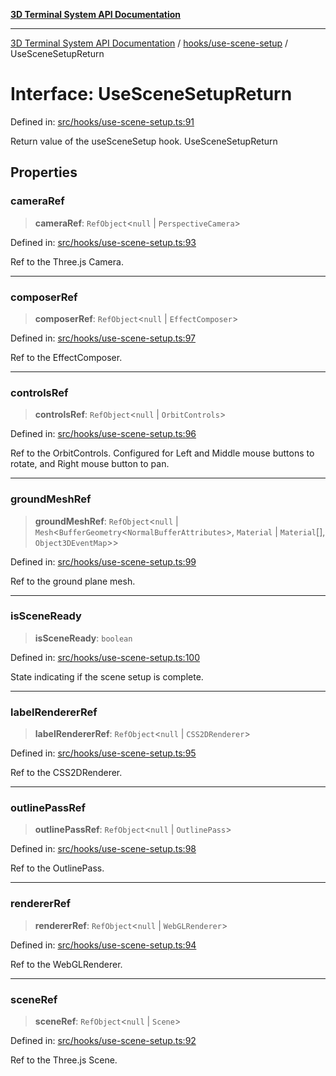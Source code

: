 [**3D Terminal System API Documentation**](../../../README.md)

***

[3D Terminal System API Documentation](../../../README.md) / [hooks/use-scene-setup](../README.md) / UseSceneSetupReturn

# Interface: UseSceneSetupReturn

Defined in: [src/hooks/use-scene-setup.ts:91](https://github.com/Dicommunitas/ThreeJS_Terminal_3D/blob/8075b8a92723c99d6c5409bf1c44d7734e99d256/src/hooks/use-scene-setup.ts#L91)

Return value of the useSceneSetup hook.
 UseSceneSetupReturn

## Properties

### cameraRef

> **cameraRef**: `RefObject`\<`null` \| `PerspectiveCamera`\>

Defined in: [src/hooks/use-scene-setup.ts:93](https://github.com/Dicommunitas/ThreeJS_Terminal_3D/blob/8075b8a92723c99d6c5409bf1c44d7734e99d256/src/hooks/use-scene-setup.ts#L93)

Ref to the Three.js Camera.

***

### composerRef

> **composerRef**: `RefObject`\<`null` \| `EffectComposer`\>

Defined in: [src/hooks/use-scene-setup.ts:97](https://github.com/Dicommunitas/ThreeJS_Terminal_3D/blob/8075b8a92723c99d6c5409bf1c44d7734e99d256/src/hooks/use-scene-setup.ts#L97)

Ref to the EffectComposer.

***

### controlsRef

> **controlsRef**: `RefObject`\<`null` \| `OrbitControls`\>

Defined in: [src/hooks/use-scene-setup.ts:96](https://github.com/Dicommunitas/ThreeJS_Terminal_3D/blob/8075b8a92723c99d6c5409bf1c44d7734e99d256/src/hooks/use-scene-setup.ts#L96)

Ref to the OrbitControls.
          Configured for Left and Middle mouse buttons to rotate, and Right mouse button to pan.

***

### groundMeshRef

> **groundMeshRef**: `RefObject`\<`null` \| `Mesh`\<`BufferGeometry`\<`NormalBufferAttributes`\>, `Material` \| `Material`[], `Object3DEventMap`\>\>

Defined in: [src/hooks/use-scene-setup.ts:99](https://github.com/Dicommunitas/ThreeJS_Terminal_3D/blob/8075b8a92723c99d6c5409bf1c44d7734e99d256/src/hooks/use-scene-setup.ts#L99)

Ref to the ground plane mesh.

***

### isSceneReady

> **isSceneReady**: `boolean`

Defined in: [src/hooks/use-scene-setup.ts:100](https://github.com/Dicommunitas/ThreeJS_Terminal_3D/blob/8075b8a92723c99d6c5409bf1c44d7734e99d256/src/hooks/use-scene-setup.ts#L100)

State indicating if the scene setup is complete.

***

### labelRendererRef

> **labelRendererRef**: `RefObject`\<`null` \| `CSS2DRenderer`\>

Defined in: [src/hooks/use-scene-setup.ts:95](https://github.com/Dicommunitas/ThreeJS_Terminal_3D/blob/8075b8a92723c99d6c5409bf1c44d7734e99d256/src/hooks/use-scene-setup.ts#L95)

Ref to the CSS2DRenderer.

***

### outlinePassRef

> **outlinePassRef**: `RefObject`\<`null` \| `OutlinePass`\>

Defined in: [src/hooks/use-scene-setup.ts:98](https://github.com/Dicommunitas/ThreeJS_Terminal_3D/blob/8075b8a92723c99d6c5409bf1c44d7734e99d256/src/hooks/use-scene-setup.ts#L98)

Ref to the OutlinePass.

***

### rendererRef

> **rendererRef**: `RefObject`\<`null` \| `WebGLRenderer`\>

Defined in: [src/hooks/use-scene-setup.ts:94](https://github.com/Dicommunitas/ThreeJS_Terminal_3D/blob/8075b8a92723c99d6c5409bf1c44d7734e99d256/src/hooks/use-scene-setup.ts#L94)

Ref to the WebGLRenderer.

***

### sceneRef

> **sceneRef**: `RefObject`\<`null` \| `Scene`\>

Defined in: [src/hooks/use-scene-setup.ts:92](https://github.com/Dicommunitas/ThreeJS_Terminal_3D/blob/8075b8a92723c99d6c5409bf1c44d7734e99d256/src/hooks/use-scene-setup.ts#L92)

Ref to the Three.js Scene.
